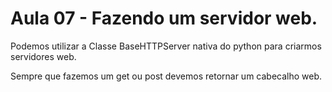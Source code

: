 # Aula 07 - Fazendo um servidor web.

Podemos utilizar a Classe BaseHTTPServer nativa do python
para criarmos servidores web.

Sempre que fazemos um get ou post devemos retornar um cabecalho web.

